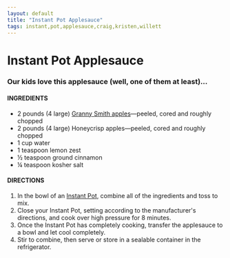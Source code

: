 ```yaml
---
layout: default
title: "Instant Pot Applesauce"
tags: instant,pot,applesauce,craig,kristen,willett
---
```

# Instant Pot Applesauce

### Our kids love this applesauce (well, one of them at least)...

#### INGREDIENTS
- 2 pounds (4 large) [Granny Smith apples](https://www.tastingtable.com/cook/recipes/apple-cider-magic-cake-recipe)—peeled, cored and roughly chopped
- 2 pounds (4 large) Honeycrisp apples—peeled, cored and roughly chopped
- 1 cup water
- 1 teaspoon lemon zest
- ½ teaspoon ground cinnamon
- ¼ teaspoon kosher salt

#### DIRECTIONS
1. In the bowl of an [Instant Pot](https://www.tastingtable.com/cook/national/instant-pot-facts-guide), combine all of the ingredients and toss to mix. 
2. Close your Instant Pot, setting according to the manufacturer's directions, and cook over high pressure for 8 minutes. 
3. Once the Instant Pot has completely cooking, transfer the applesauce to a bowl and let cool completely. 
4. Stir to combine, then serve or store in a sealable container in the refrigerator.
